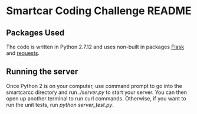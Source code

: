 # Smartcar Coding Challenge README

## Packages Used

The code is written in Python 2.7.12 and uses non-built in packages [Flask](https://pypi.python.org/pypi/Flask/0.12.2)
and [requests](http://docs.python-requests.org/en/master/user/install/).

## Running the server

Once Python 2 is on your computer, use command prompt to go into the smartcarcc
directory and run *./server.py* to start your server. You can then open up another
terminal to run curl commands. Otherwise, if you want to run the unit tests, run
*python server_test.py*.
